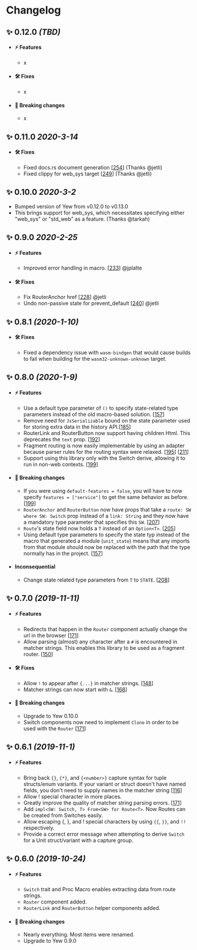 # Changelog

<!-- START TEMPLATE

## ✨ **VERSION** *(DATE)*

- #### ⚡️ Features
  - Sample
- #### 🛠 Fixes
  - Sample
- #### 🚨 Breaking changes
  - Sample

END TEMPLATE-->

## ✨ **0.12.0** *(TBD)*

- #### ⚡️ Features
  - x
- #### 🛠 Fixes
  - x
- #### 🚨 Breaking changes
  - x

## ✨ **0.11.0** *2020-3-14*

- #### 🛠 Fixes
  - Fixed docs.rs document generation [[254](https://github.com/yewstack/yew_router/pull/254)] (Thanks @jetli)
  - Fixed clippy for web_sys target [[249](https://github.com/yewstack/yew_router/pull/249)] (Thanks @jetli)
  
  
## ✨ **0.10.0** *2020-3-2*

- Bumped version of Yew from v0.12.0 to v0.13.0
- This brings support for web_sys, which necessitates specifying either "web_sys" or "std_web" as a feature. (Thanks @tarkah)

## ✨ **0.9.0** *2020-2-25*
- #### ⚡️ Features
  - Improved error handling in macro. [[233](https://github.com/yewstack/yew_router/pull/233)] @jplatte
- #### 🛠 Fixes
  - Fix RouterAnchor href [[228](https://github.com/yewstack/yew_router/pull/228)] @jetli
  - Undo non-passive state for prevent_default [[240](https://github.com/yewstack/yew_router/pull/240)] @jetli
  
  
## ✨ **0.8.1** *(2020-1-10)*

- #### 🛠 Fixes
  - Fixed a dependency issue with `wasm-bindgen` that would cause builds to fail when building for the `wasm32-unknown-unknown` target.

## ✨ **0.8.0** *(2020-1-9)*
- #### ⚡️ Features
    - Use a default type parameter of `()` to specify state-related type parameters instead of the old macro-based solution. [[157](https://github.com/yewstack/yew_router/issues/157)]
    - Remove need for `JsSerializable` bound on the state parameter used for storing extra data in the history API.[[185](https://github.com/yewstack/yew_router/issues/185)]
    - RouterLink and RouterButton now support having children Html. This deprecates the `text` prop. [[192](https://github.com/yewstack/yew_router/issues/192)]
    - Fragment routing is now easily implementable by using an adapter because parser rules for the routing syntax were relaxed. [[195](https://github.com/yewstack/yew_router/issues/195)] [[211](https://github.com/yewstack/yew_router/pull/211)]
    - Support using this library only with the Switch derive, allowing it to run in non-web contexts. [[199](https://github.com/yewstack/yew_router/issues/199)]
- #### 🚨 Breaking changes
  - If you were using `default-features = false`,  you will have to now specify `features = ["service"]` to get the same behavior as before. [[199](https://github.com/yewstack/yew_router/issues/199)]
  - `RouterAnchor` and `RouterButton` now have props that take a `route: SW where SW: Switch` prop instead of a `link: String` and they now have a mandatory type parameter that specifies this `SW`. [[207](https://github.com/yewstack/yew_router/issues/207)]
  - `Route`'s state field now holds a `T` instead of an `Option<T>`. [[205](https://github.com/yewstack/yew_router/issues/205)]
  - Using default type parameters to specify the state typ instead of the macro that generated a module (`unit_state`) means that any imports from that module should now be replaced with the path that the type normally has in the project. [[157](https://github.com/yewstack/yew_router/issues/157)]
- #### Inconsequential
  - Change state related type parameters from `T` to `STATE`. [[208](https://github.com/yewstack/yew_router/issues/208)]
  
## ✨ **0.7.0** *(2019-11-11)*

- #### ⚡️ Features
  - Redirects that happen in the `Router` component actually change the url in the browser [[171](https://github.com/yewstack/yew_router/issues/171)]
  - Allow parsing (almost) any character after a `#` is encountered in matcher strings. 
  This enables this library to be used as a fragment router. [[150](https://github.com/yewstack/yew_router/issues/150)]
- #### 🛠 Fixes
  - Allow `!` to appear after `{...}` in matcher strings. [[148](https://github.com/yewstack/yew_router/issues/148)]
  - Matcher strings can now start with `&`. [[168](https://github.com/yewstack/yew_router/issues/168)] 
- #### 🚨 Breaking changes
  - Upgrade to Yew 0.10.0
  - Switch components now need to implement `Clone` in order to be used with the `Router` [[171](https://github.com/yewstack/yew_router/issues/171)]

## ✨ **0.6.1** *(2019-11-1)*
- #### ⚡️ Features
  - Bring back `{}`, `{*}`, and `{<number>}` capture syntax for tuple structs/enum variants. 
  If your variant or struct doesn't have named fields, you don't need to supply names in the matcher string [[116](https://github.com/yewstack/yew_router/issues/116)]
  - Allow ! special character in more places.
  - Greatly improve the quality of matcher string parsing errors. [[171](https://github.com/yewstack/yew_router/issues/149)]
  - Add `impl<SW: Switch, T> From<SW> for Route<T>`. Now Routes can be created from Switches easily.
  - Allow escaping {, }, and ! special characters by using `{{`, `}}`, and `!!` respectively.
  - Provide a correct error message when attempting to derive `Switch` for a Unit struct/variant with a capture group.

## ✨ **0.6.0** *(2019-10-24)*
- #### ⚡️ Features
  - `Switch` trait and Proc Macro enables extracting data from route strings.
  - `Router` component added.
  - `RouterLink` and `RouterButton` helper components added.
- #### 🚨 Breaking changes
  - Nearly everything. Most items were renamed.
  - Upgrade to Yew 0.9.0
